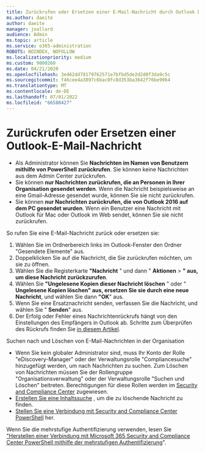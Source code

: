 ```yaml
---
title: Zurückrufen oder Ersetzen einer E-Mail-Nachricht durch Outlook Desktop
ms.author: daeite
author: daeite
manager: joallard
audience: Admin
ms.topic: article
ms.service: o365-administration
ROBOTS: NOINDEX, NOFOLLOW
ms.localizationpriority: medium
ms.custom: 9000260
ms.date: 04/21/2020
ms.openlocfilehash: 3e462dd78179762571e7bfbd5de2d2d0f3da9c5c
ms.sourcegitcommit: f46cee4a3897c6bac0fc8d353ba3642f76be9964
ms.translationtype: MT
ms.contentlocale: de-DE
ms.lasthandoff: 07/01/2022
ms.locfileid: "66580427"
---
```

# <a name="recall-or-replace-an-outlook-email-message"></a>Zurückrufen oder Ersetzen einer Outlook-E-Mail-Nachricht

- Als Administrator können Sie **Nachrichten im Namen von Benutzern mithilfe von PowerShell zurückrufen**. Sie können keine Nachrichten aus dem Admin Center zurückrufen.
- Sie können **nur Nachrichten zurückrufen, die an Personen in Ihrer Organisation gesendet werden**. Wenn die Nachricht beispielsweise an eine Gmail-Adresse gesendet wurde, können Sie sie nicht zurückrufen.
- Sie können **nur Nachrichten zurückrufen, die von Outlook 2016 auf dem PC gesendet wurden**. Wenn ein Benutzer eine Nachricht mit Outlook für Mac oder Outlook im Web sendet, können Sie sie nicht zurückrufen.

So rufen Sie eine E-Mail-Nachricht zurück oder ersetzen sie:

1. Wählen Sie im Ordnerbereich links im Outlook-Fenster den Ordner "Gesendete Elemente" aus.
1. Doppelklicken Sie auf die Nachricht, die Sie zurückrufen möchten, um sie zu öffnen.
1. Wählen Sie die Registerkarte **"Nachricht** " und dann " **Aktionen** > **" aus, um diese Nachricht zurückzurufen**.
1. Wählen Sie **"Ungelesene Kopien dieser Nachricht löschen** " oder " **Ungelesene Kopien löschen" aus, ersetzen Sie sie durch eine neue Nachricht**, und wählen Sie dann **"OK**" aus.
1. Wenn Sie eine Ersatznachricht senden, verfassen Sie die Nachricht, und wählen Sie " **Senden**" aus.
1. Der Erfolg oder Fehler eines Nachrichtenrückrufs hängt von den Einstellungen des Empfängers in Outlook ab. Schritte zum Überprüfen des Rückrufs finden Sie [in diesem Artikel](https://support.microsoft.com/office/recall-or-replace-an-email-message-that-you-sent-35027f88-d655-4554-b4f8-6c0729a723a0).

Suchen nach und Löschen von E-Mail-Nachrichten in der Organisation

- Wenn Sie kein globaler Administrator sind, muss Ihr Konto der Rolle "eDiscovery-Manager" oder der Verwaltungsrolle "Compliancesuche" hinzugefügt werden, um nach Nachrichten zu suchen. Zum Löschen von Nachrichten müssen Sie der Rollengruppe "Organisationsverwaltung" oder der Verwaltungsrolle "Suchen und Löschen" beitreten. Berechtigungen für diese Rollen werden im [Security and Compliance Center](https://go.microsoft.com/fwlink/?linkid=2083731) zugewiesen.
- [Erstellen Sie eine Inhaltssuche](https://docs.microsoft.com/microsoft-365/compliance/content-search) , um die zu löschende Nachricht zu finden.
- [Stellen Sie eine Verbindung mit Security and Compliance Center PowerShell](https://docs.microsoft.com/powershell/exchange/office-365-scc/connect-to-scc-powershell/connect-to-scc-powershell?view=exchange-ps&preserve-view=true) her.

Wenn Sie die mehrstufige Authentifizierung verwenden, lesen Sie ["Herstellen einer Verbindung mit Microsoft 365 Security and Compliance Center PowerShell mithilfe der mehrstufigen Authentifizierung](https://docs.microsoft.com/powershell/exchange/office-365-scc/connect-to-scc-powershell/mfa-connect-to-scc-powershell?view=exchange-ps&preserve-view=true)".
